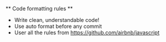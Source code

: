 ** Code formatting rules **
- Write clean, understandable code!
- Use auto format before any commit
- User all the rules from https://github.com/airbnb/javascript

